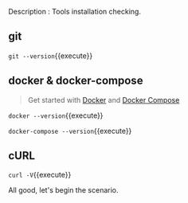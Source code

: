 
Description : Tools installation checking.

## git

`git --version`{{execute}}

## docker & docker-compose

> Get started with [Docker](https://www.docker.com/get-started) and [Docker Compose](https://docs.docker.com/compose/install/)

`docker --version`{{execute}}

`docker-compose --version`{{execute}}

## cURL

`curl -V`{{execute}}

All good, let's begin the scenario.
